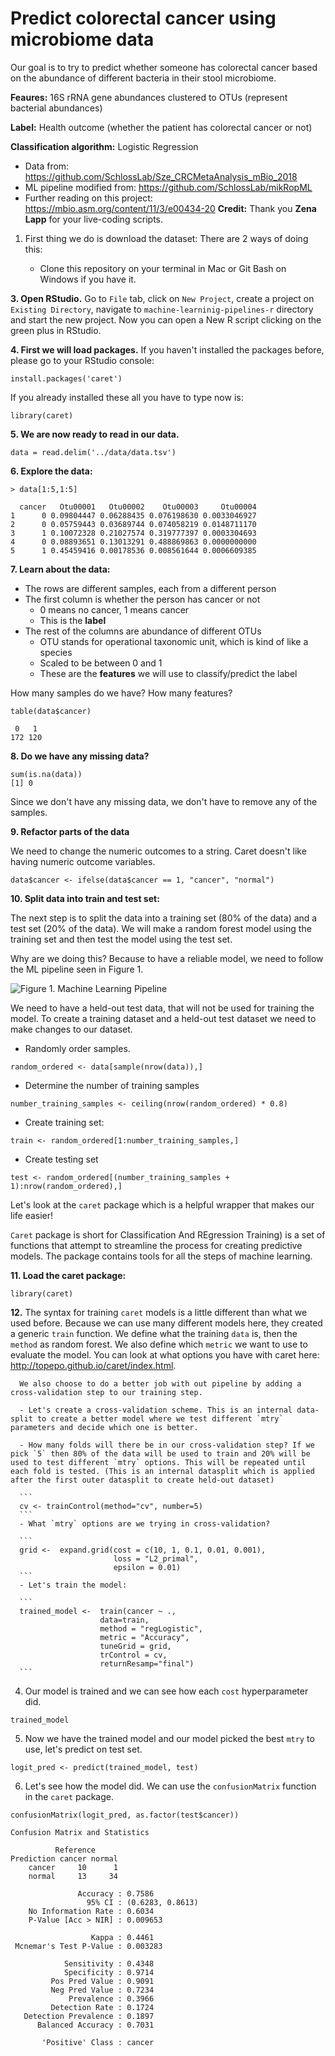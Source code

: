 # Predict colorectal cancer using microbiome data

Our goal is to try to predict whether someone has colorectal cancer based on the abundance of different bacteria in their stool microbiome.

__Feaures:__ 16S rRNA gene abundances clustered to OTUs (represent bacterial abundances)

__Label:__ Health outcome (whether the patient has colorectal cancer or not)

__Classification algorithm:__ Logistic Regression

- Data from: https://github.com/SchlossLab/Sze_CRCMetaAnalysis_mBio_2018
- ML pipeline modified from: https://github.com/SchlossLab/mikRopML
- Further reading on this project: https://mbio.asm.org/content/11/3/e00434-20
**Credit:** Thank you **Zena Lapp** for your live-coding scripts. 

1. First thing we do is download the dataset: There are 2 ways of doing this:

      - Clone this repository on your terminal in Mac or Git Bash on Windows if you have it.

__3. Open RStudio.__ Go to `File` tab, click on `New Project`, create a project on `Existing Directory`, navigate to `machine-learninig-pipelines-r` directory and start the new project. Now you can open a New R script clicking on the green plus in RStudio. 

__4. First we will load packages.__ If you haven't installed the packages before, please go to your RStudio console:
  
  ```install.packages('caret')```

If you already installed these all you have to type  now is:

  ```
  library(caret)
  ```

__5. We are now ready to read in our data.__

```
data = read.delim('../data/data.tsv')
```

__6. Explore the data:__

```
> data[1:5,1:5]

  cancer   Otu00001   Otu00002    Otu00003     Otu00004
1      0 0.09804447 0.06288435 0.076198630 0.0033046927
2      0 0.05759443 0.03689744 0.074058219 0.0148711170
3      1 0.10072328 0.21027574 0.319777397 0.0003304693
4      0 0.08893651 0.13013291 0.488869863 0.0000000000
5      1 0.45459416 0.00178536 0.008561644 0.0006609385
```

__7. Learn about the data:__

- The rows are different samples, each from a different person
- The first column is whether the person has cancer or not
    - 0 means no cancer, 1 means cancer
    - This is the **label**
- The rest of the columns are abundance of different OTUs
    - OTU stands for operational taxonomic unit, which is kind of like a species
    - Scaled to be between 0 and 1
    - These are the **features** we will use to classify/predict the label
  
How many samples do we have? How many features?

```
table(data$cancer)

 0   1 
172 120 
```

__8. Do we have any missing data?__

```
sum(is.na(data))
[1] 0
```
Since we don't have any missing data, we don't have to remove any of the samples. 

__9. Refactor parts of the data__

We need to change the numeric outcomes to a string. Caret doesn't like having numeric outcome variables. 
  
```
data$cancer <- ifelse(data$cancer == 1, "cancer", "normal")
```

__10. Split data into train and test set:__

The next step is to split the data into a training set (80% of the data) and a test set (20% of the data). We will make a random forest model using the training set and then test the model using the test set.

Why are we doing this? Because to have a reliable model, we need to follow the ML pipeline seen in Figure 1.

![Figure 1. Machine Learning Pipeline](Figure_1.png)

We need to have a held-out test data, that will not be used for training the model. To create a training dataset and a held-out test dataset we need to make changes to our dataset. 

   - Randomly order samples. 
   ```
   random_ordered <- data[sample(nrow(data)),]
   ```

   - Determine the number of training samples
   ```
  number_training_samples <- ceiling(nrow(random_ordered) * 0.8)
  ```
  
   - Create training set:
   ```
   train <- random_ordered[1:number_training_samples,]
   ```

  - Create testing set
  ```
  test <- random_ordered[(number_training_samples + 1):nrow(random_ordered),]
  ```
 
 

 Let's look at the `caret` package which is a helpful wrapper that makes our life easier!

 `Caret` package is short for Classification And REgression Training) is a set of functions that attempt to streamline the process for creating predictive models. The package contains tools for all the steps of machine learning. 

__11. Load the caret package:__

 ```
 library(caret)
```

__12.__ The syntax for training `caret` models is a little different than what we used before. Because we can use many different models here, they created a generic `train` function. We define what the training `data` is, then the `method` as random forest. We also define which `metric` we want to use to evaluate the model. You can look at what options you have with caret here: http://topepo.github.io/caret/index.html.

      We also choose to do a better job with out pipeline by adding a cross-validation step to our training step. 

      - Let's create a cross-validation scheme. This is an internal data-split to create a better model where we test different `mtry` parameters and decide which one is better.
      
      - How many folds will there be in our cross-validation step? If we pick `5` then 80% of the data will be used to train and 20% will be used to test different `mtry` options. This will be repeated until each fold is tested. (This is an internal datasplit which is applied after the first outer datasplit to create held-out dataset)
      
      ```
      cv <- trainControl(method="cv", number=5)
      ```
      - What `mtry` options are we trying in cross-validation?
      
      ```
      grid <-  expand.grid(cost = c(10, 1, 0.1, 0.01, 0.001),
                           loss = "L2_primal",
                           epsilon = 0.01)
      ```
      - Let's train the model:

      ```
      trained_model <-  train(cancer ~ .,
                        data=train,
                        method = "regLogistic",
                        metric = "Accuracy",
                        tuneGrid = grid,
                        trControl = cv,
                        returnResamp="final") 
      ```
4. Our model is trained and we can see how each `cost` hyperparameter did. 

```
trained_model
```


5. Now we have the trained model and our model picked the best `mtry` to use, let's predict on test set.
```
logit_pred <- predict(trained_model, test)
```
6. Let's see how the model did. We can use the `confusionMatrix` function in the `caret` package.
```
confusionMatrix(logit_pred, as.factor(test$cancer))
```

```
Confusion Matrix and Statistics

          Reference
Prediction cancer normal
    cancer     10      1
    normal     13     34
                                          
               Accuracy : 0.7586          
                 95% CI : (0.6283, 0.8613)
    No Information Rate : 0.6034          
    P-Value [Acc > NIR] : 0.009653        
                                          
                  Kappa : 0.4461          
 Mcnemar's Test P-Value : 0.003283        
                                          
            Sensitivity : 0.4348          
            Specificity : 0.9714          
         Pos Pred Value : 0.9091          
         Neg Pred Value : 0.7234          
             Prevalence : 0.3966          
         Detection Rate : 0.1724          
   Detection Prevalence : 0.1897          
      Balanced Accuracy : 0.7031          
                                          
       'Positive' Class : cancer
```

  
